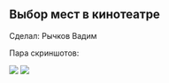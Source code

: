 ## Выбор мест в кинотеатре

Сделал: Рычков Вадим

Пара скриншотов:

![](http://i58.tinypic.com/r7stnt.png)
![](http://i58.tinypic.com/r7stnt.jpg)